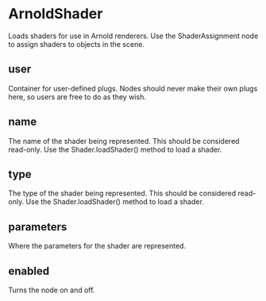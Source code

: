 # ArnoldShader

Loads shaders for use in Arnold renderers. Use the ShaderAssignment node to assign shaders to objects in the scene.

## user

 Container for user-defined plugs. Nodes
should never make their own plugs here,
so users are free to do as they wish.

## name

 The name of the shader being represented. This should
be considered read-only. Use the Shader.loadShader()
method to load a shader.

## type

 The type of the shader being represented. This should
be considered read-only. Use the Shader.loadShader()
method to load a shader.

## parameters

 Where the parameters for the shader are represented.

## enabled

 Turns the node on and off.

